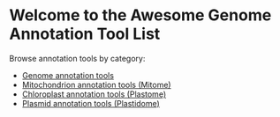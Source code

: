 Welcome to the Awesome Genome Annotation Tool List
===========================

Browse annotation tools by category:  

 * [Genome annotation tools](annotation/structural/annotation_tools_genome.md)  
 * [Mitochondrion annotation tools (Mitome)](annotation/structural/annotation_tools_mitome.md)  
 * [Chloroplast annotation tools (Plastome)](annotation/structural/annotation_tools_plastome.md)
 * [Plasmid annotation tools (Plastidome)](annotation/structural/annotation_tools_plasmidome.md)  
